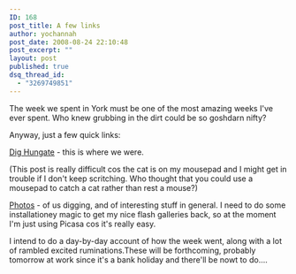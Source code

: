 ```yaml
---
ID: 168
post_title: A few links
author: yochannah
post_date: 2008-08-24 22:10:48
post_excerpt: ""
layout: post
published: true
dsq_thread_id:
  - "3269749851"
---
```

The week we spent in York must be one of the most amazing weeks I've ever spent. Who knew grubbing in the dirt could be so goshdarn nifty? 

Anyway, just a few quick links:

<a href="http://www.dighungate.com/">Dig Hungate</a> - this is where we were. 

(This post is really difficult cos the cat is on my mousepad and I might get in trouble if I don't keep scritching. Who thought that you could use a mousepad to catch a cat rather than rest a mouse?)

<a href="http://picasaweb.google.co.uk/yochannah/HungateOurPhotos">Photos</a> - of us digging, and of interesting stuff in general. I need to do some installationey magic to get my nice flash galleries back, so at the moment I'm just using Picasa cos it's really easy.

I intend to do a day-by-day account of how the week went, along with a lot of rambled excited ruminations.These will be forthcoming, probably tomorrow at work since it's a bank holiday and there'll be nowt to do....